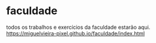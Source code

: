 # faculdade
todos os trabalhos e exercícios da faculdade estarão aqui.
https://miguelvieira-pixel.github.io/faculdade/index.html
